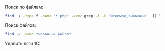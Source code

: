Поиск по файлам:
```bash
find ./ -type f -name "*.php" -exec grep -i -H 'Искомое_значение'  {} \; | tee -a poisk.log
```

Поиск файлов:
```bash
find ./ -name "название файла"
```

Удалить логи 1С:
```bash

```